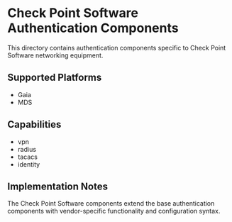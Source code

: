 # Check Point Software Authentication Components

This directory contains authentication components specific to Check Point Software networking equipment.

## Supported Platforms

- Gaia
- MDS

## Capabilities

- vpn
- radius
- tacacs
- identity

## Implementation Notes

The Check Point Software components extend the base authentication components with vendor-specific 
functionality and configuration syntax.
